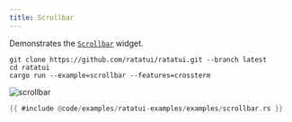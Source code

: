 ```yaml
---
title: Scrollbar
---
```


Demonstrates the [`Scrollbar`](https://docs.rs/ratatui/latest/ratatui/widgets/struct.Scrollbar.html)
widget.

```shell title=run example
git clone https://github.com/ratatui/ratatui.git --branch latest
cd ratatui
cargo run --example=scrollbar --features=crossterm
```

![scrollbar](scrollbar.gif)

```rust title=scrollbar.rs
{{ #include @code/examples/ratatui-examples/examples/scrollbar.rs }}
```

